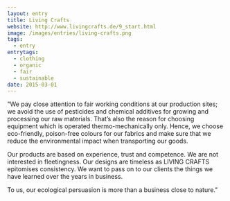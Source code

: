 ```yaml
---
layout: entry
title: Living Crafts
website: http://www.livingcrafts.de/9_start.html
image: /images/entries/living-crafts.png
tags:
  - entry
entrytags:
  - clothing
  - organic
  - fair
  - sustainable
date: 2015-03-01
---
```


"We pay close attention to fair working conditions at our production sites; we avoid the use of pesticides and chemical additives for growing and processing our raw materials. That’s also the reason for choosing equipment which is operated thermo-mechanically only. Hence, we choose eco-friendly, poison-free colours for our fabrics and make sure that we reduce the environmental impact when transporting our goods.

Our products are based on experience, trust and competence. We are not interested in fleetingness. Our designs are timeless as LIVING CRAFTS epitomises consistency. We want to pass on to our clients the things we have learned over the years in business.

To us, our ecological persuasion is more than a business close to nature."